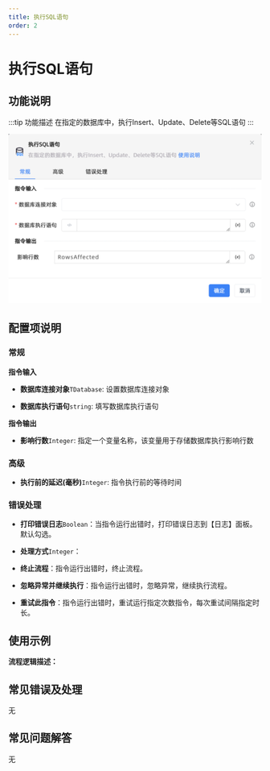 ```yaml
---
title: 执行SQL语句
order: 2
---
```


# 执行SQL语句

## 功能说明

:::tip 功能描述
在指定的数据库中，执行Insert、Update、Delete等SQL语句
:::

![执行SQL语句](../../../assets/执行SQL语句_command.png)

## 配置项说明

### 常规

**指令输入**

- **数据库连接对象**`TDatabase`: 设置数据库连接对象

- **数据库执行语句**`string`: 填写数据库执行语句


**指令输出**

- **影响行数**`Integer`: 指定一个变量名称，该变量用于存储数据库执行影响行数

### 高级

- **执行前的延迟(毫秒)**`Integer`: 指令执行前的等待时间

### 错误处理

- **打印错误日志**`Boolean`：当指令运行出错时，打印错误日志到【日志】面板。默认勾选。

- **处理方式**`Integer`：

 - **终止流程**：指令运行出错时，终止流程。

 - **忽略异常并继续执行**：指令运行出错时，忽略异常，继续执行流程。

 - **重试此指令**：指令运行出错时，重试运行指定次数指令，每次重试间隔指定时长。

## 使用示例

**流程逻辑描述：** 

## 常见错误及处理

无

## 常见问题解答

无

